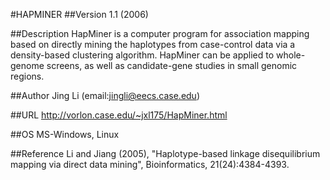 #HAPMINER
##Version
1.1 (2006)

##Description
HapMiner is a computer program for association mapping based on directly mining the haplotypes from case-control data via a density-based clustering algorithm. HapMiner can be applied to whole-genome screens, as well as candidate-gene studies in small genomic regions.

##Author
Jing Li (email:jingli@eecs.case.edu)

##URL
http://vorlon.case.edu/~jxl175/HapMiner.html

##OS
MS-Windows, Linux

##Reference
Li and Jiang (2005), "Haplotype-based linkage disequilibrium mapping via direct data mining", Bioinformatics, 21(24):4384-4393.

